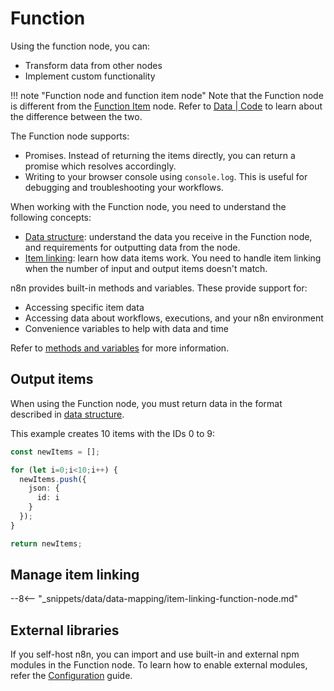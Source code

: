 # Function

Using the function node, you can:

* Transform data from other nodes
* Implement custom functionality

!!! note "Function node and function item node"
    Note that the Function node is different from the [Function Item](/integrations/builtin/core-nodes/n8n-nodes-base.functionItem/) node. Refer to [Data | Code](/data/code/) to learn about the difference between the two.

The Function node supports:

* Promises. Instead of returning the items directly, you can return a promise which resolves accordingly.
* Writing to your browser console using `console.log`. This is useful for debugging and troubleshooting your workflows.

When working with the Function node, you need to understand the following concepts:

* [Data structure](/data/data-structure/): understand the data you receive in the Function node, and requirements for outputting data from the node.
* [Item linking](/data/data-mapping/data-item-linking/): learn how data items work. You need to handle item linking when the number of input and output items doesn't match.

n8n provides built-in methods and variables. These provide support for:

* Accessing specific item data
* Accessing data about workflows, executions, and your n8n environment
* Convenience variables to help with data and time

Refer to [methods and variables](/code-examples/methods-variables-reference/) for more information.


## Output items

When using the Function node, you must return data in the format described in [data structure](/data/data-structure/).

This example creates 10 items with the IDs 0 to 9:

```typescript
const newItems = [];

for (let i=0;i<10;i++) {
  newItems.push({
    json: {
      id: i
    }
  });
}

return newItems;
```

## Manage item linking

--8<-- "_snippets/data/data-mapping/item-linking-function-node.md"

## External libraries

If you self-host n8n, you can import and use built-in and external npm modules in the Function node. To learn how to enable external modules, refer the [Configuration](/hosting/configuration/#use-built-in-and-external-modules-in-function-nodes) guide.
